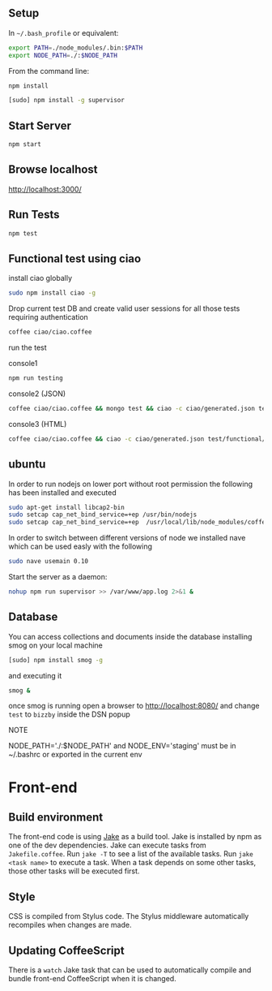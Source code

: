 Setup
-----

In `~/.bash_profile` or equivalent:

```bash
export PATH=./node_modules/.bin:$PATH
export NODE_PATH=./:$NODE_PATH
```

From the command line:

```bash
npm install
```

```bash
[sudo] npm install -g supervisor
```

Start Server
------------

```bash
npm start
```

Browse localhost
-------------

[http://localhost:3000/](http://localhost:3000/)


Run Tests
---------

```bash
npm test
```

Functional test using ciao
--------------------------

install ciao globally
```bash
sudo npm install ciao -g
```

Drop current test DB and create valid user sessions for all those tests requiring authentication
```bash
coffee ciao/ciao.coffee
```

run the test

console1
```bash
npm run testing
```

console2 (JSON)
```bash
coffee ciao/ciao.coffee && mongo test && ciao -c ciao/generated.json test/functional/ciao/json
```

console3 (HTML)
```bash
coffee ciao/ciao.coffee && ciao -c ciao/generated.json test/functional/ciao/html
```

ubuntu
------

In order to run nodejs on lower port without root permission the following has been installed and executed
```bash
sudo apt-get install libcap2-bin
sudo setcap cap_net_bind_service=+ep /usr/bin/nodejs
sudo setcap cap_net_bind_service=+ep  /usr/local/lib/node_modules/coffee-script/bin/coffee
```

In order to switch between different versions of node we installed nave which can be used easly with the following
```bash
sudo nave usemain 0.10
```

Start the server as a daemon:

```bash
nohup npm run supervisor >> /var/www/app.log 2>&1 &
```

Database
--------

You can access collections and documents inside the database installing smog on your local machine

```bash
[sudo] npm install smog -g
```

and executing it
```bash
smog &
```

once smog is running open a browser to [http://localhost:8080/](http://localhost:8080/) and change `test` to `bizzby` inside the DSN popup

NOTE

NODE_PATH='./:$NODE_PATH' and NODE_ENV='staging' must be in ~/.bashrc or exported in the current env

# Front-end

## Build environment

The front-end code is using [Jake] as a build tool.
Jake is installed by npm as one of the dev dependencies.
Jake can execute tasks from `Jakefile.coffee`.
Run `jake -T` to see a list of the available tasks.
Run `jake <task name>` to execute a task.
When a task depends on some other tasks,
those other tasks will be executed first.

## Style

CSS is compiled from Stylus code.
The Stylus middleware automatically recompiles
when changes are made.

## Updating CoffeeScript

There is a `watch` Jake task
that can be used to automatically
compile and bundle front-end CoffeeScript
when it is changed.

[jake]: https://github.com/mde/jake